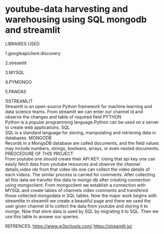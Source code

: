 # youtube-data harvesting and warehousing using SQL mongodb and streamlit
LIBRARIES USED  

1.googleapiclient.discovery  

2.streamlit 

3.MYSQL

4.PYMONGO

5.PANDAS

1)STREAMLIT  
Streamlit is an open-source Python framework for machine learning and data science teams. From streamlit we can enter our channel id and observe the changes and table of required field
PYTHON  
Python is a popular programming language.Python can be used on a server to create web applications.
SQL  
SQL is a standard language for storing, manipulating and retrieving data in databases.
MONGODB  
Records in a MongoDB database are called documents, and the field values may include numbers, strings, booleans, arrays, or even nested documents.
PREOCEDURE OF THIS PROJECT  
From youtube one should create their API KEY. Using that api key one can easily fetch data from youtube resources and observe the channel details,video ids from that video ids one can collect the video details of each videos. The similar process is carried for comments. After collecting all this data we transfer this data to mongo db after creating connection using mongoclient. From mongoclient we establish a connection with MYSQL and create tables of channels video comments and transfered those collected mongodata in SQL tables.
Now the major work begins with streamlite in streamlit we create a beautiful page and there we used the user given channel id to collect the data from youtube and storing it to mongo.  Now that store data is used by SQL by migrating it to SQL. Then we use this table to answer our queries.
  
  REFRENCES:
https://www.w3schools.com/
https://streamlit.io/



